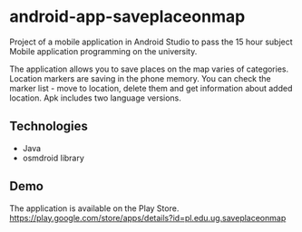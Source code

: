 # android-app-saveplaceonmap
Project of a mobile application in Android Studio to pass the 15 hour subject 
Mobile application programming on the university.

The application allows you to save places on the map varies of categories.
Location markers are saving in the phone memory.
You can check the marker list - move to location, delete them and get information about added location.
Apk includes two language versions.

## Technologies
- Java
- osmdroid library

## Demo
The application is available on the Play Store.
https://play.google.com/store/apps/details?id=pl.edu.ug.saveplaceonmap


